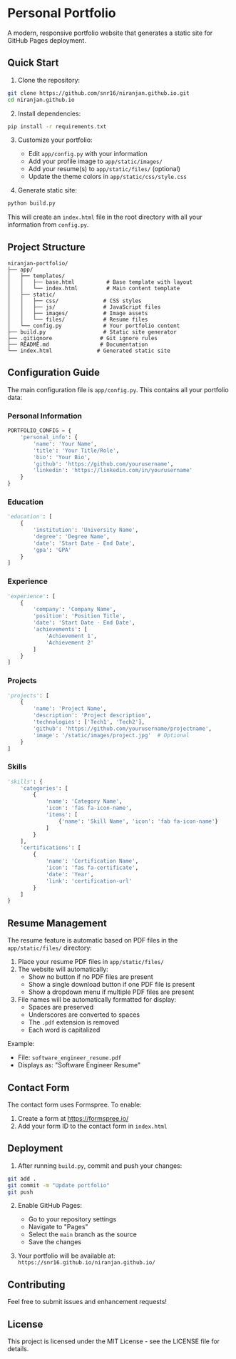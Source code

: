 # Personal Portfolio

A modern, responsive portfolio website that generates a static site for GitHub Pages deployment.

## Quick Start

1. Clone the repository:
```bash
git clone https://github.com/snr16/niranjan.github.io.git
cd niranjan.github.io
```

2. Install dependencies:
```bash
pip install -r requirements.txt
```

3. Customize your portfolio:
   - Edit `app/config.py` with your information
   - Add your profile image to `app/static/images/`
   - Add your resume(s) to `app/static/files/` (optional)
   - Update the theme colors in `app/static/css/style.css`

4. Generate static site:
```bash
python build.py
```
This will create an `index.html` file in the root directory with all your information from `config.py`.

## Project Structure

```
niranjan-portfolio/
├── app/
│   ├── templates/
│   │   ├── base.html          # Base template with layout
│   │   └── index.html         # Main content template
│   ├── static/
│   │   ├── css/              # CSS styles
│   │   ├── js/               # JavaScript files
│   │   ├── images/           # Image assets
│   │   └── files/            # Resume files
│   └── config.py             # Your portfolio content
├── build.py                  # Static site generator
├── .gitignore               # Git ignore rules
├── README.md                # Documentation
└── index.html              # Generated static site
```

## Configuration Guide

The main configuration file is `app/config.py`. This contains all your portfolio data:

### Personal Information
```python
PORTFOLIO_CONFIG = {
    'personal_info': {
        'name': 'Your Name',
        'title': 'Your Title/Role',
        'bio': 'Your Bio',
        'github': 'https://github.com/yourusername',
        'linkedin': 'https://linkedin.com/in/yourusername'
    }
}
```

### Education
```python
'education': [
    {
        'institution': 'University Name',
        'degree': 'Degree Name',
        'date': 'Start Date - End Date',
        'gpa': 'GPA'
    }
]
```

### Experience
```python
'experience': [
    {
        'company': 'Company Name',
        'position': 'Position Title',
        'date': 'Start Date - End Date',
        'achievements': [
            'Achievement 1',
            'Achievement 2'
        ]
    }
]
```

### Projects
```python
'projects': [
    {
        'name': 'Project Name',
        'description': 'Project description',
        'technologies': ['Tech1', 'Tech2'],
        'github': 'https://github.com/yourusername/projectname',
        'image': '/static/images/project.jpg'  # Optional
    }
]
```

### Skills
```python
'skills': {
    'categories': [
        {
            'name': 'Category Name',
            'icon': 'fas fa-icon-name',
            'items': [
                {'name': 'Skill Name', 'icon': 'fab fa-icon-name'}
            ]
        }
    ],
    'certifications': [
        {
            'name': 'Certification Name',
            'icon': 'fas fa-certificate',
            'date': 'Year',
            'link': 'certification-url'
        }
    ]
}
```

## Resume Management

The resume feature is automatic based on PDF files in the `app/static/files/` directory:

1. Place your resume PDF files in `app/static/files/`
2. The website will automatically:
   - Show no button if no PDF files are present
   - Show a single download button if one PDF file is present
   - Show a dropdown menu if multiple PDF files are present
3. File names will be automatically formatted for display:
   - Spaces are preserved
   - Underscores are converted to spaces
   - The `.pdf` extension is removed
   - Each word is capitalized

Example:
- File: `software_engineer_resume.pdf` 
- Displays as: "Software Engineer Resume"

## Contact Form

The contact form uses Formspree. To enable:
1. Create a form at https://formspree.io/
2. Add your form ID to the contact form in `index.html`

## Deployment

1. After running `build.py`, commit and push your changes:
```bash
git add .
git commit -m "Update portfolio"
git push
```

2. Enable GitHub Pages:
   - Go to your repository settings
   - Navigate to "Pages"
   - Select the `main` branch as the source
   - Save the changes

3. Your portfolio will be available at:
   `https://snr16.github.io/niranjan.github.io/`

## Contributing

Feel free to submit issues and enhancement requests!

## License

This project is licensed under the MIT License - see the LICENSE file for details.



